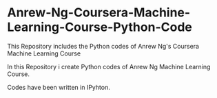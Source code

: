 # Anrew-Ng-Coursera-Machine-Learning-Course-Python-Code
This Repository includes the Python codes of Anrew Ng's Coursera Machine Learning Course 

In this Repository i create Python codes of Anrew Ng Machine Learning Course.

Codes have been written in IPyhton.
